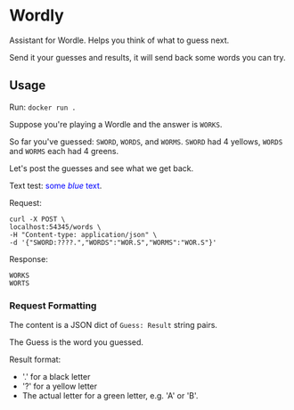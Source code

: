 # Wordly

Assistant for Wordle. Helps you think of what to guess next.

Send it your guesses and results, it will send back some words you can try.

## Usage 

Run:
`docker run .`

Suppose you're playing a Wordle and the answer is `WORKS`.

So far you've guessed: `SWORD`, `WORDS`, and `WORMS`. `SWORD` had 4 yellows, `WORDS` and `WORMS` each had 4 greens.

Let's post the guesses and see what we get back. 

Text test: <span style="color:blue">some *blue* text</span>.

Request:
```
curl -X POST \
localhost:54345/words \
-H "Content-type: application/json" \
-d '{"SWORD:????.","WORDS":"WOR.S","WORMS":"WOR.S"}'
```

Response:
```
WORKS
WORTS
```

### Request Formatting

The content is a JSON dict of `Guess: Result` string pairs. 

The Guess is the word you guessed.

Result format:
 * '.' for a black letter
 * '?' for a yellow letter
 * The actual letter for a green letter, e.g. 'A' or 'B'.
